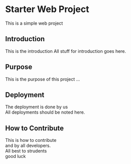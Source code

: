# Starter Web Project
This is a simple web project

## Introduction
This is the introduction
All stuff for introduction goes here.

## Purpose
This is the purpose of this project ...

## Deployment
The deployment is done by us  
All deployments should be noted here.

## How to Contribute
This is how to contribute  
and by all developers.  
All best to strudents  
good luck
